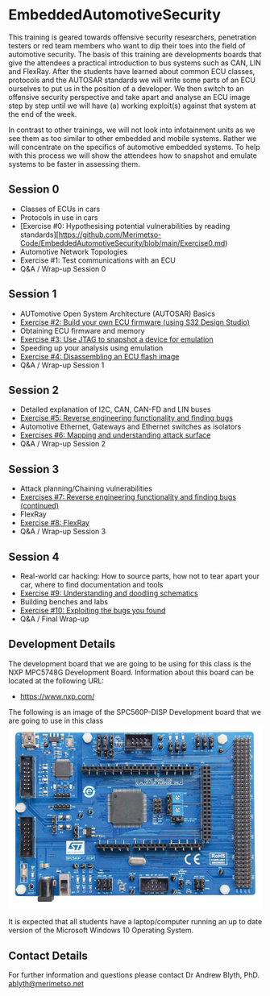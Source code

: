 # EmbeddedAutomotiveSecurity

This training is geared towards offensive security researchers, penetration testers or red team members who want to dip their toes into the field of automotive security. The basis of this training are developments boards that give the attendees a practical introduction to bus systems such as CAN, LIN and FlexRay. After the students have learned about common ECU classes, protocols and the AUTOSAR standards we will write some parts of an ECU ourselves to put us in the position of a developer. We then switch to an offensive security perspective and take apart and analyse an ECU image step by step until we will have (a) working exploit(s) against that system at the end of the week.

In contrast to other trainings, we will not look into infotainment units as we see them as too similar to other embedded and mobile systems. Rather we will concentrate on the specifics of automotive embedded systems. To help with this process we will show the attendees how to snapshot and emulate systems to be faster in assessing them.

## Session 0

* Classes of ECUs in cars
* Protocols in use in cars
* [Exercise #0: Hypothesising potential vulnerabilities by reading standards][https://github.com/Merimetso-Code/EmbeddedAutomotiveSecurity/blob/main/Exercise0.md)
* Automotive Network Topologies
* Exercise #1: Test communications with an ECU
* Q&A / Wrap-up Session 0

## Session 1
* AUTomotive Open System Architecture (AUTOSAR) Basics
* [Exercise #2: Build your own ECU firmware (using S32 Design Studio)]()
* Obtaining ECU firmware and memory
* [Exercise #3: Use JTAG to snapshot a device for emulation]()
* Speeding up your analysis using emulation
* [Exercise #4: Disassembling an ECU flash image]()
* Q&A / Wrap-up Session 1

## Session 2

* Detailed explanation of I2C, CAN, CAN-FD and LIN buses
* [Exercise #5: Reverse engineering functionality and finding bugs]()
* Automotive Ethernet, Gateways and Ethernet switches as isolators
* [Exercises #6: Mapping and understanding attack surface]()
* Q&A / Wrap-up Session 2

## Session 3

* Attack planning/Chaining vulnerabilities
* [Exercises #7: Reverse engineering functionality and finding bugs (continued)]()
* FlexRay
* [Exercise #8: FlexRay]()
* Q&A / Wrap-up Session 3

## Session 4
* Real-world car hacking: How to source parts, how not to tear apart your car, where to find documentation and tools
* [Exercise #9: Understanding and doodling schematics]()
* Building benches and labs
* [Exercise #10: Exploiting the bugs you found](md)
* Q&A / Final Wrap-up

## Development Details

The development board that we are going to be using for this class is the NXP MPC5748G Development Board. Information about this board can be located at the following URL:

* https://www.nxp.com/

The following is an image of the SPC560P-DISP Development board that we are going to use in this class
![SPC560P](2520506-40.jpg)

It is expected that all students have a laptop/computer running an up to date version of the Microsoft Windows 10 Operating System.

## Contact Details

For further information and questions please contact Dr Andrew Blyth, PhD. <ablyth@merimetso.net>
